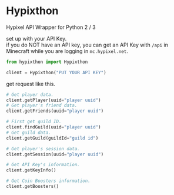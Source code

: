 # Hypixthon
Hypixel API Wrapper for Python 2 / 3

set up with your API Key.<br>
if you do NOT have an API key, you can get an API Key with `/api` in Minecraft while you are logging in `mc.hypixel.net`.
```python
from hypixthon import Hypixthon

client = Hypixthon("PUT YOUR API KEY")
```

get request like this.
```python
# Get player data.
client.getPlayer(uuid="player uuid")
# Get player's friend data.
client.getFriends(uuid="player uuid")

# First get guild ID.
client.findGuild(uuid="player uuid")
# Get guild data.
client.getGuild(guildId="guild id")

# Get player's session data.
client.getSession(uuid="player uuid")

# Get API Key's information.
client.getKeyInfo()

# Get Coin Boosters information.
client.getBoosters()
```

